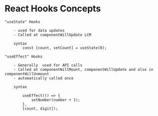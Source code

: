 # React Hooks Concepts

    "useState" Hooks 

        - used for data updates
        - Called at componentWillUpdate LCM

        syntax
            const [count, setCount] = useState(0);

    "useEffect" Hooks

        - Generally  used for API calls
        - Called at componentWillMount, componentWillUpdate and also in componentWillUnmount
        - automatically called once

        syntax

            useEffect(() => {
                setNumber(number + 1);
            },
            [count, digit]);      